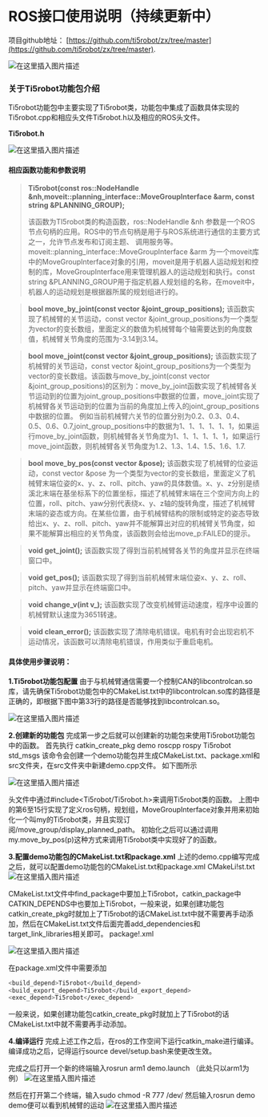 ﻿

# ROS接口使用说明（持续更新中）

项目github地址： [https://github.com/ti5robot/zx/tree/master](https://github.com/ti5robot/zx/tree/master).



![在这里插入图片描述](https://img-blog.csdnimg.cn/direct/c8b7f6a53b334eceb53cdb307206ce2f.png#pic_center)
### 关于Ti5robot功能包介绍
Ti5robot功能包中主要实现了Ti5robot类，功能包中集成了函数具体实现的Ti5robot.cpp和相应头文件Ti5robot.h以及相应的ROS头文件。

 **Ti5robot.h**


 
![在这里插入图片描述](https://img-blog.csdnimg.cn/direct/984844a997c744de8074f14cbae112e2.png#pic_center)


#### 相应函数功能和参数说明

> **Ti5robot(const ros::NodeHandle &nh,moveit::planning_interface::MoveGroupInterface &arm, const string &PLANNING_GROUP);**
> 
> 该函数为TI5robot类的构造函数，ros::NodeHandle &nh 参数是一个ROS节点句柄的应用。ROS中的节点句柄是用于与ROS系统进行通信的主要方式之一，允许节点发布和订阅主题、 调用服务等。moveit::planning_interface::MoveGroupInterface &arm 为一个moveit库中的MoveGroupInterface对象的引用，moveit是用于机器人运动规划和控制的库，MoveGroupInterface用来管理机器人的运动规划和执行。const string &PLANNING_GROUP用于指定机器人规划组的名称，在moveit中，机器人的运动规划是根据器所属的规划组进行的。

> **bool move_by_joint(const vector<double> &joint_group_positions);**
> 该函数实现了机械臂的关节运动，const vector<double> &joint_group_positions为一个类型为vector的变长数组，里面定义的数值为机械臂每个轴需要达到的角度数值，机械臂关节角度的范围为-3.14到3.14。

> **bool move_joint(const vector<double> &joint_group_positions);**
> 该函数实现了机械臂的关节运动，const vector<double> &joint_group_positions为一个类型为vector的变长数组。该函数与move_by_joint(const vector<double> &joint_group_positions)的区别为：move_by_joint函数实现了机械臂各关节运动到的位置为joint_group_positions中数据的位置，move_joint实现了机械臂各关节运动到的位置为当前的角度加上传入的joint_group_positions中数据的位置。
> 例如当前机械臂六关节的位置分别为0.2、0.3、0.4、0.5、0.6、0.7,joint_group_positions中的数据为1、1、1、1、1、1，如果运行move_by_joint函数，则机械臂各关节角度为1、1、1、1、1、1，如果运行move_joint函数，则机械臂各关节角度为1.2、1.3、1.4、1.5、1.6、1.7.

> **bool move_by_pos(const vector<double> &pose);** 
> 该函数实现了机械臂的位姿运动，const vector<double> &pose 为一个类型为vector的变长数组，里面定义了机械臂末端位姿的x、y、z、roll、pitch、yaw的具体数值。x、y、z分别是绩溪北末端在基坐标系下的位置坐标，描述了机械臂末端在三个空间方向上的位置，roll、pitch、yaw分别代表绕x、y、z轴的旋转角度，描述了机械臂末端的姿态或方向。在某些位置，由于机械臂结构的限制或特定的姿态导致给出x、y、z、roll、pitch、yaw并不能解算出对应的机械臂关节角度，如果不能解算出相应的关节角度，该函数则会给出move_p:FAILED的提示。

> **void get_joint();**
> 该函数实现了得到当前机械臂各关节的角度并显示在终端窗口中。

> **void get_pos();**
> 该函数实现了得到当前机械臂末端位姿x、y、z、roll、pitch、yaw并显示在终端窗口中。


> **void change_v(int v_);**
> 该函数实现了改变机械臂运动速度，程序中设置的机械臂默认速度为3651转速。

> **void clean_error();**
>  该函数实现了清除电机错误。电机有时会出现宕机不运动情况，该函数可以清除电机错误，作用类似于重启电机。

 
#### 具体使用步骤说明：
**1.Ti5robot功能包配置**
由于与机械臂通信需要一个控制CAN的libcontrolcan.so库，请先确保Ti5robot功能包中的CMakeList.txt中的libcontrolcan.so库的路径是正确的，即根据下图中第33行的路径是否能够找到libcontrolcan.so。

![在这里插入图片描述](https://img-blog.csdnimg.cn/direct/142a628c68c64581a244afad7ac42c65.png#pic_center)


**2.创建新的功能包**
完成第一步之后就可以创建新的功能包来使用Ti5robot功能包中的函数。
首先执行 catkin_create_pkg  demo  roscpp  rospy  Ti5robot  std_msgs
该命令会创建一个demo功能包并生成CMakeList.txt、package.xml和src文件夹，在src文件夹中新建demo.cpp文件。
如下图所示

![在这里插入图片描述](https://img-blog.csdnimg.cn/direct/50f1d7db6c11416d9a28b694fee47e8a.png#pic_center)



头文件中通过#include<Ti5robot/Ti5robot.h>来调用Ti5robot类的函数。
上图中的第6至15行实现了定义ros句柄，规划组，MoveGroupInterface对象并用来初始化一个叫my的Ti5robot类，并且实现订阅/move_group/display_planned_path。
初始化之后可以通过调用my.move_by_pos(p)这种方式来调用Ti5robot类中实现好了的函数。

**3.配置demo功能包的CMakeList.txt和package.xml**
上述的demo.cpp编写完成之后，就可以配置demo功能包的CMakeList.txt和package.xml
CMakeLi!st.txt
![在这里插入图片描述](https://img-blog.csdnimg.cn/direct/e710cbb1739b45bf9e030a6c8df24c96.png#pic_center)




CMakeList.txt文件中find_package中要加上Ti5robot，catkin_package中CATKIN_DEPENDS中也要加上Ti5robot，一般来说，如果创建功能包catkin_create_pkg时就加上了Ti5robot的话CMakeList.txt中就不需要再手动添加，然后在CMakeList.txt文件后面完善add_dependencies和target_link_libraries相关即可。
package!.xml

![在这里插入图片描述](https://img-blog.csdnimg.cn/direct/ef907ae0b40b4c369fb940e574e21a8c.png#pic_center)

在package.xml文件中需要添加
```bash
<build_depend>Ti5robot</build_depend>
<build_export_depend>Ti5robot</build_export_depend>
<exec_depend>Ti5robot</exec_depend>
```

一般来说，如果创建功能包catkin_create_pkg时就加上了Ti5robot的话CMakeList.txt中就不需要再手动添加。


**4.编译运行**
完成上述工作之后，在ros的工作空间下运行catkin_make进行编译。
编译成功之后，记得运行source devel/setup.bash来使更改生效。

完成之后打开一个新的终端输入rosrun arm1 demo.launch （此处只以arm1为例）
![在这里插入图片描述](https://img-blog.csdnimg.cn/direct/8221c537575d4ae5a44789e576656822.png#pic_center)


然后在打开第二个终端，输入sudo chmod -R 777 /dev/
然后输入rosrun demo demo便可以看到机械臂的运动
![在这里插入图片描述](https://img-blog.csdnimg.cn/direct/6ed0562b325d439dbd7943f616dd60a7.png#pic_center)







